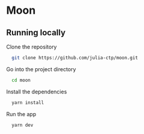 # Moon

## Running locally

Clone the repository

```bash
  git clone https://github.com/julia-ctp/moon.git
```

Go into the project directory

```bash
  cd moon
```

Install the dependencies

```bash
  yarn install
```

Run the app
```bash
  yarn dev
```